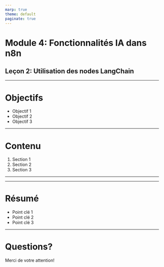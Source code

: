 ```yaml
---
marp: true
theme: default
paginate: true
---
```


# Module 4: Fonctionnalités IA dans n8n
## Leçon 2: Utilisation des nodes LangChain

---

# Objectifs

- Objectif 1
- Objectif 2
- Objectif 3

---

# Contenu

1. Section 1
2. Section 2
3. Section 3

---

<!-- Ajoutez d'autres diapositives ici -->

---

# Résumé

- Point clé 1
- Point clé 2
- Point clé 3

---

# Questions?

Merci de votre attention!
